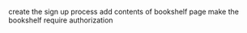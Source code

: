 ﻿create the sign up process
add contents of bookshelf page
make the bookshelf require authorization

